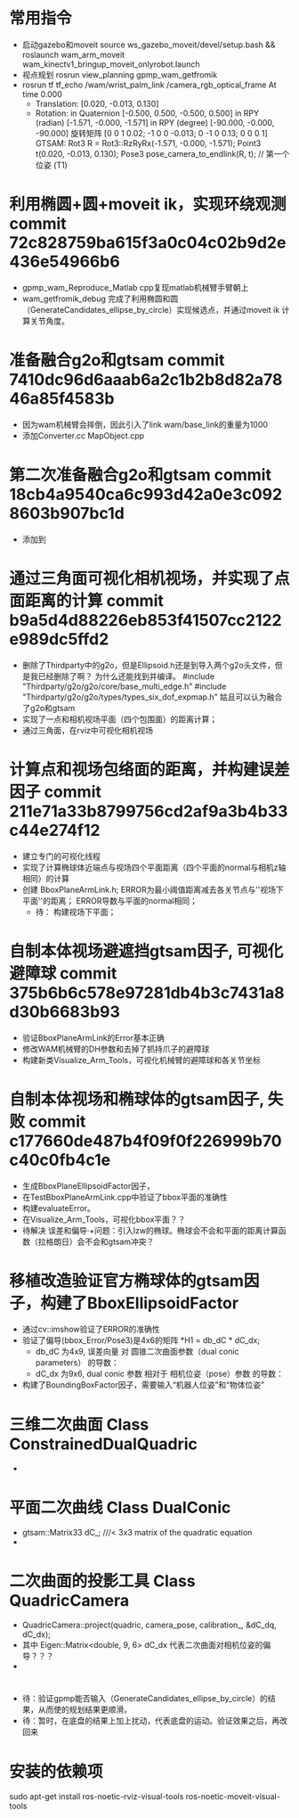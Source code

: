 # 常用指令
+ 启动gazebo和moveit
    source ws_gazebo_moveit/devel/setup.bash   &&  roslaunch wam_arm_moveit wam_kinectv1_bringup_moveit_onlyrobot.launch 
+ 视点规划
    rosrun view_planning  gpmp_wam_getfromik 
+ rosrun tf tf_echo /wam/wrist_palm_link /camera_rgb_optical_frame
    At time 0.000
    - Translation: [0.020, -0.013, 0.130]
    - Rotation: in Quaternion [-0.500, 0.500, -0.500, 0.500]
                in RPY (radian) [-1.571, -0.000, -1.571]
                in RPY (degree) [-90.000, -0.000, -90.000]
        旋转矩阵 [0 0 1 0.02; -1 0 0 -0.013; 0 -1 0 0.13; 0 0 0 1]
        GTSAM:
        Rot3 R = Rot3::RzRyRx(-1.571,  -0.000, -1.571);
        Point3 t(0.020, -0.013, 0.130);
        Pose3 pose_camera_to_endlink(R, t);  // 第一个位姿 (T1)

# 利用椭圆+圆+moveit ik，实现环绕观测 commit 72c828759ba615f3a0c04c02b9d2e436e54966b6
+ gpmp_wam_Reproduce_Matlab
    cpp复现matlab机械臂手臂朝上
+ wam_getfromik_debug
    完成了利用椭圆和圆（GenerateCandidates_ellipse_by_circle）实现候选点，并通过moveit ik 计算关节角度。


# 准备融合g2o和gtsam     commit 7410dc96d6aaab6a2c1b2b8d82a7846a85f4583b
+ 因为wam机械臂会摔倒，因此引入了link wam/base_link的重量为1000
+ 添加Converter.cc  MapObject.cpp


# 第二次准备融合g2o和gtsam     commit 18cb4a9540ca6c993d42a0e3c0928603b907bc1d
+ 添加到

# 通过三角面可视化相机视场，并实现了点面距离的计算  commit b9a5d4d88226eb853f41507cc2122e989dc5ffd2
+ 删除了Thirdparty中的g2o，但是Ellipsoid.h还是到导入两个g2o头文件，但是我已经删除了啊？ 为什么还能找到并编译。
    #include "Thirdparty/g2o/g2o/core/base_multi_edge.h"
    #include "Thirdparty/g2o/g2o/types/types_six_dof_expmap.h"
  姑且可以认为融合了g2o和gtsam
+ 实现了一点和相机视场平面（四个包围面）的距离计算；
+ 通过三角面，在rviz中可视化相机视场


# 计算点和视场包络面的距离，并构建误差因子  commit 211e71a33b8799756cd2af9a3b4b33c44e274f12
+ 建立专门的可视化线程
+ 实现了计算椭球体近端点与视场四个平面距离（四个平面的normal与相机z轴相同）的计算
+ 创建 BboxPlaneArmLink.h; ERROR为最小阈值距离减去各关节点与''视场下平面''的距离； ERROR导数与平面的normal相同；
    + 待： 构建视场下平面；


# 自制本体视场避遮挡gtsam因子, 可视化避障球 commit 375b6b6c578e97281db4b3c7431a8d30b6683b93
+ 验证BboxPlaneArmLink的Error基本正确
+ 修改WAM机械臂的DH参数和去掉了抓持爪子的避障球
+ 构建新类Visualize_Arm_Tools，可视化机械臂的避障球和各关节坐标   

# 自制本体视场和椭球体的gtsam因子, 失败  commit c177660de487b4f09f0f226999b70c40c0fb4c1e
+ 生成BboxPlaneEllipsoidFactor因子，
+ 在TestBboxPlaneArmLink.cpp中验证了bbox平面的准确性
+ 构建evaluateError。
+ 在Visualize_Arm_Tools，可视化bbox平面？？ 
+ 待解决 误差和偏导·+问题：引入lzw的椭球。椭球会不会和平面的距离计算函数（拉格朗日）会不会和gtsam冲突？

# 移植改造验证官方椭球体的gtsam因子，构建了BboxEllipsoidFactor
+ 通过cv::imshow验证了ERROR的准确性
+ 验证了偏导(bbox_Error/Pose3)是4x6的矩阵
 *H1 = db_dC * dC_dx;
    + db_dC 为4x9, 误差向量 对 圆锥二次曲面参数（dual conic parameters） 的导数：
    + dC_dx 为9x6,  dual conic 参数 相对于 相机位姿（pose）参数 的导数：
+ 构建了BoundingBoxFactor因子，需要输入“机器人位姿”和“物体位姿”



# 三维二次曲面 Class ConstrainedDualQuadric
+ 

# 平面二次曲线 Class DualConic
+ gtsam::Matrix33 dC_;  ///< 3x3 matrix of the quadratic equation
+ 

# 二次曲面的投影工具  Class QuadricCamera
+ QuadricCamera::project(quadric, camera_pose, calibration_, &dC_dq, dC_dx);
+ 其中 Eigen::Matrix<double, 9, 6> dC_dx 代表二次曲面对相机位姿的偏导？？？ 
+ 

#
+ 待：验证gpmp能否输入（GenerateCandidates_ellipse_by_circle）的结果，从而使的规划结果更顺滑。
+ 待：暂时，在底盘的结果上加上扰动，代表底盘的运动。验证效果之后，再改回来

# 安装的依赖项
sudo apt-get install ros-noetic-rviz-visual-tools  ros-noetic-moveit-visual-tools


